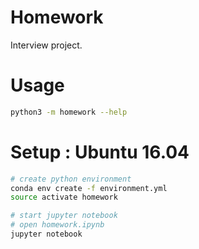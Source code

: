 Homework
========

Interview project.

Usage
=====

```bash
python3 -m homework --help
```

Setup : Ubuntu 16.04
====================

```bash
# create python environment
conda env create -f environment.yml
source activate homework

# start jupyter notebook
# open homework.ipynb
jupyter notebook
```
